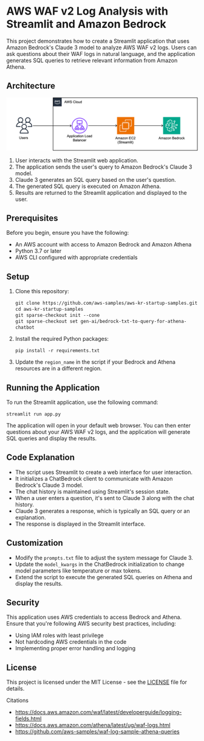 # AWS WAF v2 Log Analysis with Streamlit and Amazon Bedrock

This project demonstrates how to create a Streamlit application that uses Amazon Bedrock's Claude 3 model to analyze AWS WAF v2 logs. Users can ask questions about their WAF logs in natural language, and the application generates SQL queries to retrieve relevant information from Amazon Athena.

## Architecture

![Architecture](./images/architecture.png)

1. User interacts with the Streamlit web application.
2. The application sends the user's query to Amazon Bedrock's Claude 3 model.
3. Claude 3 generates an SQL query based on the user's question.
4. The generated SQL query is executed on Amazon Athena.
5. Results are returned to the Streamlit application and displayed to the user.

## Prerequisites

Before you begin, ensure you have the following:

- An AWS account with access to Amazon Bedrock and Amazon Athena
- Python 3.7 or later
- AWS CLI configured with appropriate credentials

## Setup

1. Clone this repository:
   ```
   git clone https://github.com/aws-samples/aws-kr-startup-samples.git
   cd aws-kr-startup-samples
   git sparse-checkout init --cone
   git sparse-checkout set gen-ai/bedrock-txt-to-query-for-athena-chatbot
   ```

2. Install the required Python packages:
   ```
   pip install -r requirements.txt
   ```

3. Update the `region_name` in the script if your Bedrock and Athena resources are in a different region.

## Running the Application

To run the Streamlit application, use the following command:

```
streamlit run app.py
```

The application will open in your default web browser. You can then enter questions about your AWS WAF v2 logs, and the application will generate SQL queries and display the results.

## Code Explanation

- The script uses Streamlit to create a web interface for user interaction.
- It initializes a ChatBedrock client to communicate with Amazon Bedrock's Claude 3 model.
- The chat history is maintained using Streamlit's session state.
- When a user enters a question, it's sent to Claude 3 along with the chat history.
- Claude 3 generates a response, which is typically an SQL query or an explanation.
- The response is displayed in the Streamlit interface.

## Customization

- Modify the `prompts.txt` file to adjust the system message for Claude 3.
- Update the `model_kwargs` in the ChatBedrock initialization to change model parameters like temperature or max tokens.
- Extend the script to execute the generated SQL queries on Athena and display the results.

## Security

This application uses AWS credentials to access Bedrock and Athena. Ensure that you're following AWS security best practices, including:

- Using IAM roles with least privilege
- Not hardcoding AWS credentials in the code
- Implementing proper error handling and logging

## License

This project is licensed under the MIT License - see the [LICENSE](LICENSE) file for details.

Citations
* https://docs.aws.amazon.com/waf/latest/developerguide/logging-fields.html
* https://docs.aws.amazon.com/athena/latest/ug/waf-logs.html
* https://github.com/aws-samples/waf-log-sample-athena-queries
